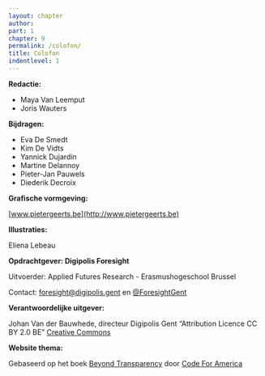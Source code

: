 ```yaml
---
layout: chapter
author: 
part: 1
chapter: 9
permalink: /colofon/
title: Colofon
indentlevel: 1
---
```


**Redactie:**
* Maya Van Leemput
* Joris Wauters

**Bijdragen:**
* Eva De Smedt
* Kim De Vidts
* Yannick Dujardin
* Martine Delannoy
* Pieter-Jan Pauwels
* Diederik Decroix

**Grafische vormgeving:**

[www.pietergeerts.be](http://www.pietergeerts.be)

**Illustraties:**

Eliena Lebeau

**Opdrachtgever: Digipolis Foresight**

Uitvoerder: Applied Futures Research - Erasmushogeschool Brussel

Contact: [foresight@digipolis.gent](foresight@digipolis.gent) en [@ForesightGent](https://twitter.com/ForesightGent?lang=en)

**Verantwoordelijke uitgever:** 

Johan Van der Bauwhede, directeur Digipolis Gent
“Attribution Licence CC BY 2.0 BE” [Creative Commons](https://creativecommons.org/licenses/by/2.0/be/deed.en)

**Website thema:**

Gebaseerd op het boek [Beyond Transparency](http://beyondtransparency.org) door [Code For America](https://github.com/codeforamerica/beyondtransparency)
